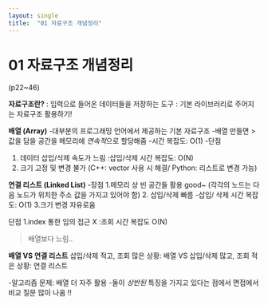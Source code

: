 ```yaml
---
layout: single
title:  "01 자료구조 개념정리"
---
```


# 01 자료구조 개념정리
(p22~46)

**자료구조란?**
: 입력으로 들어온 데이터들을 저장하는 도구
: 기본 라이브러리로 주어지는 자료구조 활용하기!
 
**배열 (Array)**
-대부분의 프로그래밍 언어에서 제공하는 기본 자료구조
-배열 만들면 > 값을 담을 공간을 메모리에 *연속적*으로 할당해줌
-시간 복잡도: O(1)
-단점
1. 데이터 삽입/삭제 속도가 느림
:삽입/삭제 시간 복잡도: O(N)
2. 크기 고정 및 변경 불가
(C++: vector 사용 시 해결/ Python: 리스트로 변경 가능)

**연결 리스트 (Linked List)**
-장점
1.메모리 상 빈 공간들 활용 good~
(각각의 노드는 다음 노드가 위치한 주소 값을 가지고 있어야 함)
2. 삽입/삭제 빠름 
-삽입/ 삭제 시간 복잡도: O(1)
3.크기 변경 자유로움

단점
1.index 통한 임의 접근 X
:조회 시간 복잡도 O(N)
>배열보다 느림..

**배열 VS 연결 리스트**
삽입/삭제 적고, 조회 많은 상황: 배열
VS
삽입/삭제 많고, 조회 적은 상황: 연결 리스트
 
-알고리즘 문제: 배열 더 자주 활용
-둘이 *상반된* 특징을 가지고 있다는 점에서 면접에서 비교 질문 많이 나옴 !!
